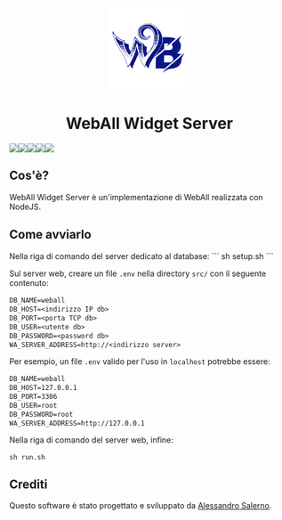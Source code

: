 <div align="center" style="margin-top: 30px;">
    <img src=".github/WA-Logo.png", width="150">
</div>

<p align="center">
    <h1 align="center">WebAll Widget Server</h1>
    <p align="center" style="display: flex;">
        <img src="https://img.shields.io/github/contributors/WebAll-Accessibility/WebAll-Widget-Server.svg?style=flat-square">
        <img src="https://img.shields.io/github/forks/WebAll-Accessibility/WebAll-Widget-Server.svg?style=flat-square">
        <img src="https://img.shields.io/github/stars/WebAll-Accessibility/WebAll-Widget-Server.svg?style=flat-square">
        <img src="https://img.shields.io/github/issues/WebAll-Accessibility/WebAll-Widget-Server.svg?style=flat-square">
        <img src="https://img.shields.io/github/license/WebAll-Accessibility/WebAll-Widget-Server.svg?style=flat-square">    </p>
</p>

<h2>Cos'è?</h2>
WebAll Widget Server è un'implementazione di WebAll realizzata con NodeJS.

<h2>Come avviarlo</h2>
Nella riga di comando del server dedicato al database:
```
sh setup.sh <utente db> <password db>
```

Sul server web, creare un file `.env` nella directory `src/` con il seguente contenuto:
```
DB_NAME=weball
DB_HOST=<indirizzo IP db>
DB_PORT=<porta TCP db>
DB_USER=<utente db>
DB_PASSWORD=<password db>
WA_SERVER_ADDRESS=http://<indirizzo server>
```

Per esempio, un file `.env` valido per l'uso in `localhost` potrebbe essere:
```
DB_NAME=weball
DB_HOST=127.0.0.1
DB_PORT=3306
DB_USER=root
DB_PASSWORD=root
WA_SERVER_ADDRESS=http://127.0.0.1
```

Nella riga di comando del server web, infine:
```
sh run.sh
```

<h2>Crediti</h2>
Questo software è stato progettato e sviluppato da <a href="https://github.com/Alessandro-Salerno">Alessandro Salerno</a>.
